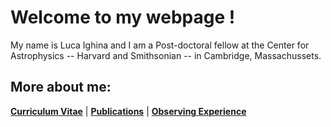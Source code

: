 # Welcome to my webpage !

My name is Luca Ighina and I am a Post-doctoral fellow at the Center for Astrophysics -- Harvard and Smithsonian -- in Cambridge, Massachussets. 


## More about me:
**[Curriculum Vitae](./curriculum-vitae.html)** | 
**[Publications](./publications.html)** | 
**[Observing Experience](./observing.html)**
